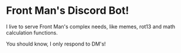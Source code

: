 # Front Man's Discord Bot!
I live to serve Front Man's complex needs, like memes, rot13 and math calculation functions.

You should know, I only respond to DM's!
